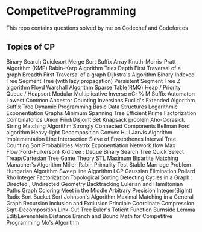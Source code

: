 # CompetitveProgramming
This repo contains questions solved by me on Codechef and Codeforces

## Topics of CP
Binary Search
Quicksort
Merge Sort
Suffix Array
Knuth-Morris-Pratt Algorithm (KMP)
Rabin-Karp Algorithm
Tries
Depth First Traversal of a graph
Breadth First Traversal of a graph
Dijkstra's Algorithm
Binary Indexed Tree
Segment Tree (with lazy propagation)
Persistent Segment Tree
Z algorithm
Floyd Warshall Algorithm
Sparse Table(RMQ)
Heap / Priority Queue / Heapsort
Modular Multiplicative Inverse
nCr % M
Suffix Automaton
Lowest Common Ancestor
Counting Inversions
Euclid's Extended Algorithm
Suffix Tree
Dynamic Programming
Basic Data Structures
Logarithmic Exponentiation
Graphs
Minimum Spanning Tree
Efficient Prime Factorization
Combinatorics
Union Find/Disjoint Set
Knapsack problem
Aho-Corasick String Matching Algorithm
Strongly Connected Components
Bellman Ford algorithm
Heavy-light Decomposition
Convex Hull
Jarvis Algorithm Implementation
Line Intersection
Sieve of Erastothenes
Interval Tree
Counting Sort
Probabilities
Matrix Exponentiation
Network flow
Max Flow(Ford-Fulkerson)
K-d tree :
Deque
Binary Search Tree
Quick Select
Treap/Cartesian Tree
Game Theory
STL
Maximum Bipartite Matching
Manacher's Algorithm
Miller-Rabin Primality Test
Stable Marriage Problem
Hungarian Algorithm
Sweep line Algorithm
LCP
Gaussian Elimination
Pollard Rho Integer Factorization
Topological Sorting
Detecting Cycles in a Graph : Directed , Undirected
Geometry
Backtracking
Eulerian and Hamiltonian Paths
Graph Coloring
Meet in the Middle
Arbitrary Precision Integer(BigInt)
Radix Sort
Bucket Sort
Johnson's Algorithm
Maximal Matching in a General Graph
Recursion
Inclusion and Exclusion Principle
Coordinate Compression
Sqrt-Decomposition
Link-Cut Tree
Euler's Totient Function
Burnside Lemma
Edit/Levenshtein Distance
Branch and Bound
Math for Competitive Programming
Mo's Algorithm
